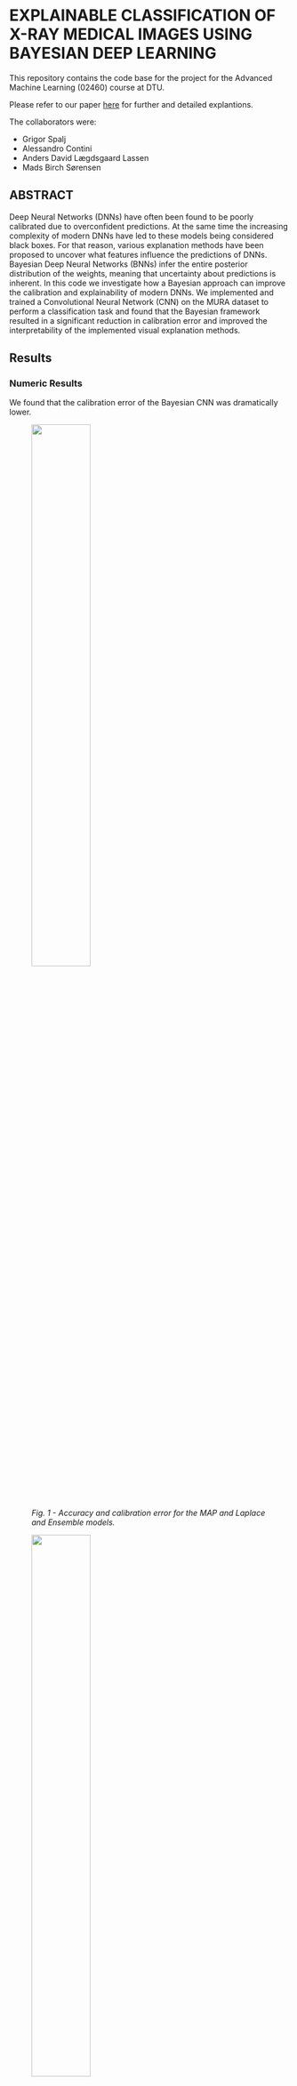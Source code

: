 # EXPLAINABLE CLASSIFICATION OF X-RAY MEDICAL IMAGES USING BAYESIAN DEEP LEARNING

This repository contains the code base for the project for the Advanced Machine Learning (02460) course at DTU.

Please refer to our paper [here](https://github.com/MadsBirch/Bayesian_Explainable_AI/blob/614bbe7238ed773177b1a27d2f290324121c0ecd/report.pdf) for further and detailed explantions.

The collaborators were:
- Grigor Spalj
- Alessandro Contini
- Anders David Lægdsgaard Lassen
- Mads Birch Sørensen


## ABSTRACT
Deep Neural Networks (DNNs) have often been found to be poorly calibrated due to overconfident predictions. At the same time the increasing complexity of modern DNNs have led to these models being considered black boxes. For that reason, various explanation methods have been proposed to uncover what features influence the predictions of DNNs. Bayesian Deep Neural Networks (BNNs) infer the entire posterior distribution of the weights, meaning that uncertainty about predictions is inherent. In this code we investigate how a Bayesian approach can improve the calibration and explainability of modern DNNs. We implemented and trained a Convolutional Neural Network (CNN) on the MURA dataset to perform a classification task and found that the Bayesian framework resulted in a significant reduction in calibration error and improved the interpretability of the implemented visual explanation methods.


## Results

### Numeric Results
We found that the calibration error of the Bayesian CNN was dramatically lower.

<figure>
    <img src="https://github.com/MadsBirch/Bayesian_Explainable_AI/blob/main/figures/numeric_results.png"  width="50%">
    <figcaption> <em>Fig. 1 - Accuracy and calibration error for the MAP and Laplace and Ensemble models.</em> </figcaption>
</figure>


<figure>
    <img src="https://github.com/MadsBirch/Bayesian_Explainable_AI/blob/main/figures/heat.png"  width="50%">
    <figcaption> <em>Fig. 2 - Individual CAMs for each of the five models in the ensemble. Each column is a CAM for a single model for a hand and elbow respectively. </em></figcaption>
</figure>


<figure>
    <img src="https://github.com/MadsBirch/Bayesian_Explainable_AI/blob/main/figures/ensemble.png"  width="50%">
    <figcaption> Fig. 3 - Aggregated CAMs for the models in the ensemble.</figcaption>
</figure>
